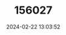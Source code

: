 ---
title: "156027"
category: "Bythiospeum oshanovae"
draft: false
date: 2024-02-22 13:03:52
languages:
  Hungarian: ["dunai vakcsiga"]
  English: ["Danubian Blind Snail"]
---